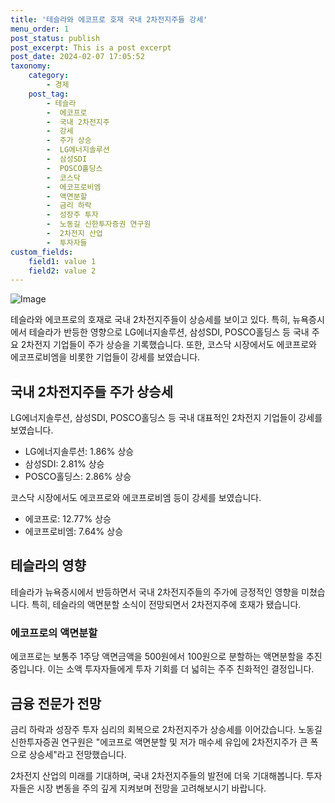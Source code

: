 ```yaml
---
title: '테슬라와 에코프로 호재 국내 2차전지주들 강세'
menu_order: 1
post_status: publish
post_excerpt: This is a post excerpt
post_date: 2024-02-07 17:05:52
taxonomy:
    category:
        - 경제
    post_tag:
        - 테슬라
        -  에코프로
        -  국내 2차전지주
        -  강세
        -  주가 상승
        -  LG에너지솔루션
        -  삼성SDI
        -  POSCO홀딩스
        -  코스닥
        -  에코프로비엠
        -  액면분할
        -  금리 하락
        -  성장주 투자
        -  노동길 신한투자증권 연구원
        -  2차전지 산업
        -  투자자들
custom_fields:
    field1: value 1
    field2: value 2
---
```


![Image](https://imgnews.pstatic.net/image/417/2024/02/07/0000980395_001_20240207143201472.jpg?type=w647)


테슬라와 에코프로의 호재로 국내 2차전지주들이 상승세를 보이고 있다. 특히, 뉴욕증시에서 테슬라가 반등한 영향으로 LG에너지솔루션, 삼성SDI, POSCO홀딩스 등 국내 주요 2차전지 기업들이 주가 상승을 기록했습니다. 또한, 코스닥 시장에서도 에코프로와 에코프로비엠을 비롯한 기업들이 강세를 보였습니다.

## 국내 2차전지주들 주가 상승세
LG에너지솔루션, 삼성SDI, POSCO홀딩스 등 국내 대표적인 2차전지 기업들이 강세를 보였습니다.
- LG에너지솔루션: 1.86% 상승
- 삼성SDI: 2.81% 상승
- POSCO홀딩스: 2.86% 상승

코스닥 시장에서도 에코프로와 에코프로비엠 등이 강세를 보였습니다.
- 에코프로: 12.77% 상승
- 에코프로비엠: 7.64% 상승

## 테슬라의 영향
테슬라가 뉴욕증시에서 반등하면서 국내 2차전지주들의 주가에 긍정적인 영향을 미쳤습니다. 특히, 테슬라의 액면분할 소식이 전망되면서 2차전지주에 호재가 됐습니다.

### 에코프로의 액면분할
에코프로는 보통주 1주당 액면금액을 500원에서 100원으로 분할하는 액면분할을 추진 중입니다. 이는 소액 투자자들에게 투자 기회를 더 넓히는 주주 친화적인 결정입니다.

## 금융 전문가 전망
금리 하락과 성장주 투자 심리의 회복으로 2차전지주가 상승세를 이어갔습니다. 노동길 신한투자증권 연구원은 "에코프로 액면분할 및 저가 매수세 유입에 2차전지주가 큰 폭으로 상승세"라고 전망했습니다.

2차전지 산업의 미래를 기대하며, 국내 2차전지주들의 발전에 더욱 기대해봅니다. 투자자들은 시장 변동을 주의 깊게 지켜보며 전망을 고려해보시기 바랍니다.
